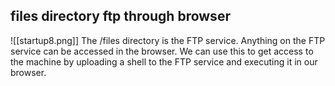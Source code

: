 ## files directory ftp through browser
![[startup8.png]]
The /files directory is the FTP service. Anything on the FTP service can be accessed in the browser. We can use this to get access to the machine by uploading a shell to the FTP service and executing it in our browser.
